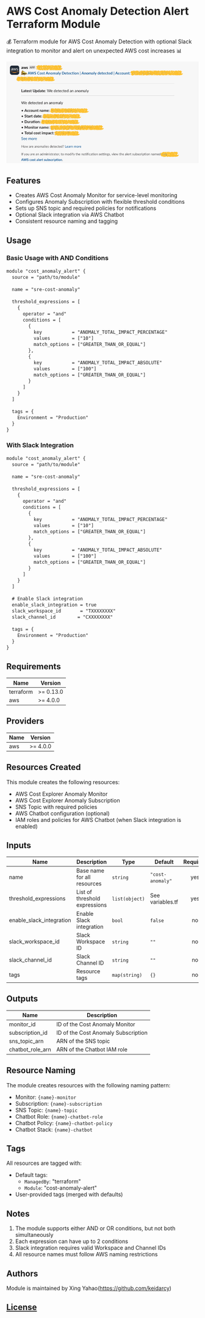 # AWS Cost Anomaly Detection Alert Terraform Module

💰 Terraform module for AWS Cost Anomaly Detection with optional Slack integration to monitor and alert on unexpected AWS cost increases 📊

![slack-message](./.github/slack-message.png)

## Features

- Creates AWS Cost Anomaly Monitor for service-level monitoring
- Configures Anomaly Subscription with flexible threshold conditions
- Sets up SNS topic and required policies for notifications
- Optional Slack integration via AWS Chatbot
- Consistent resource naming and tagging

## Usage

### Basic Usage with AND Conditions

```hcl
module "cost_anomaly_alert" {
  source = "path/to/module"

  name = "sre-cost-anomaly"

  threshold_expressions = [
    {
      operator = "and"
      conditions = [
        {
          key           = "ANOMALY_TOTAL_IMPACT_PERCENTAGE"
          values        = ["10"]
          match_options = ["GREATER_THAN_OR_EQUAL"]
        },
        {
          key           = "ANOMALY_TOTAL_IMPACT_ABSOLUTE"
          values        = ["100"]
          match_options = ["GREATER_THAN_OR_EQUAL"]
        }
      ]
    }
  ]

  tags = {
    Environment = "Production"
  }
}
```

### With Slack Integration

```hcl
module "cost_anomaly_alert" {
  source = "path/to/module"

  name = "sre-cost-anomaly"

  threshold_expressions = [
    {
      operator = "and"
      conditions = [
        {
          key           = "ANOMALY_TOTAL_IMPACT_PERCENTAGE"
          values        = ["10"]
          match_options = ["GREATER_THAN_OR_EQUAL"]
        },
        {
          key           = "ANOMALY_TOTAL_IMPACT_ABSOLUTE"
          values        = ["100"]
          match_options = ["GREATER_THAN_OR_EQUAL"]
        }
      ]
    }
  ]

  # Enable Slack integration
  enable_slack_integration = true
  slack_workspace_id       = "TXXXXXXXX"
  slack_channel_id        = "CXXXXXXXX"

  tags = {
    Environment = "Production"
  }
}
```

## Requirements

| Name | Version |
|------|---------|
| terraform | >= 0.13.0 |
| aws | >= 4.0.0 |

## Providers

| Name | Version |
|------|---------|
| aws | >= 4.0.0 |

## Resources Created

This module creates the following resources:

- AWS Cost Explorer Anomaly Monitor
- AWS Cost Explorer Anomaly Subscription
- SNS Topic with required policies
- AWS Chatbot configuration (optional)
- IAM roles and policies for AWS Chatbot (when Slack integration is enabled)

## Inputs

| Name | Description | Type | Default | Required |
|------|-------------|------|---------|:--------:|
| name | Base name for all resources | `string` | `"cost-anomaly"` | yes |
| threshold_expressions | List of threshold expressions | `list(object)` | See variables.tf | yes |
| enable_slack_integration | Enable Slack integration | `bool` | `false` | no |
| slack_workspace_id | Slack Workspace ID | `string` | `""` | no |
| slack_channel_id | Slack Channel ID | `string` | `""` | no |
| tags | Resource tags | `map(string)` | `{}` | no |

## Outputs

| Name | Description |
|------|-------------|
| monitor_id | ID of the Cost Anomaly Monitor |
| subscription_id | ID of the Cost Anomaly Subscription |
| sns_topic_arn | ARN of the SNS topic |
| chatbot_role_arn | ARN of the Chatbot IAM role |

## Resource Naming

The module creates resources with the following naming pattern:

- Monitor: `{name}-monitor`
- Subscription: `{name}-subscription`
- SNS Topic: `{name}-topic`
- Chatbot Role: `{name}-chatbot-role`
- Chatbot Policy: `{name}-chatbot-policy`
- Chatbot Stack: `{name}-chatbot`

## Tags

All resources are tagged with:
- Default tags:
  - `ManagedBy`: "terraform"
  - `Module`: "cost-anomaly-alert"
- User-provided tags (merged with defaults)

## Notes

1. The module supports either AND or OR conditions, but not both simultaneously
2. Each expression can have up to 2 conditions
3. Slack integration requires valid Workspace and Channel IDs
4. All resource names must follow AWS naming restrictions

## Authors

Module is maintained by Xing Yahao(https://github.com/keidarcy)

## [License](LICENSE)


